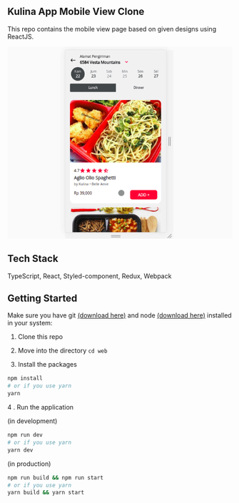 ## Kulina App Mobile View Clone

This repo contains the mobile view page based on given designs using ReactJS.

![app preview](./assets/preview.gif)

## Tech Stack

TypeScript, React, Styled-component, Redux, Webpack

## Getting Started

Make sure you have git [(download here)](https://git-scm.com/downloads) and node [(download here)](https://nodejs.org/en/) installed in your system:

1. Clone this repo

2. Move into the directory `cd web`

3. Install the packages

```bash
npm install
# or if you use yarn
yarn
```

4 . Run the application

(in development)

```bash
npm run dev
# or if you use yarn
yarn dev
```

(in production)

```bash
npm run build && npm run start
# or if you use yarn
yarn build && yarn start
```
